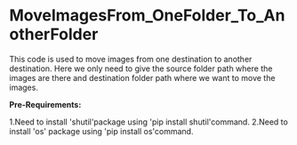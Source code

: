 # MoveImagesFrom_OneFolder_To_AnotherFolder

  This code is used to move images from one destination to another destination. 
  Here we only need to give the source folder path where the images are there and destination folder path where we want to move the images.

**Pre-Requirements:**

  1.Need to install 'shutil'package using 'pip install shutil'command.
  2.Need to install 'os' package using 'pip install os'command.
